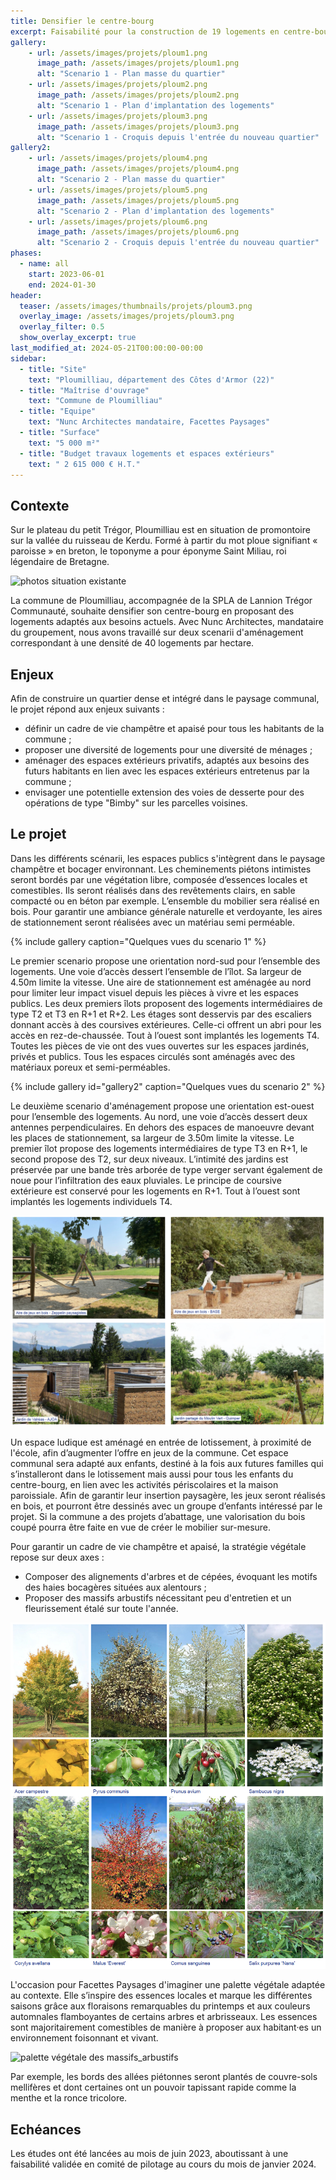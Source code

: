 ```yaml
---
title: Densifier le centre-bourg 
excerpt: Faisabilité pour la construction de 19 logements en centre-bourg de Ploumilliau
gallery:
    - url: /assets/images/projets/ploum1.png
      image_path: /assets/images/projets/ploum1.png
      alt: "Scenario 1 - Plan masse du quartier"
    - url: /assets/images/projets/ploum2.png
      image_path: /assets/images/projets/ploum2.png
      alt: "Scenario 1 - Plan d'implantation des logements"
    - url: /assets/images/projets/ploum3.png
      image_path: /assets/images/projets/ploum3.png
      alt: "Scenario 1 - Croquis depuis l'entrée du nouveau quartier"
gallery2:
    - url: /assets/images/projets/ploum4.png
      image_path: /assets/images/projets/ploum4.png
      alt: "Scenario 2 - Plan masse du quartier"    
    - url: /assets/images/projets/ploum5.png
      image_path: /assets/images/projets/ploum5.png
      alt: "Scenario 2 - Plan d'implantation des logements"
    - url: /assets/images/projets/ploum6.png
      image_path: /assets/images/projets/ploum6.png
      alt: "Scenario 2 - Croquis depuis l'entrée du nouveau quartier"
phases:
  - name: all
    start: 2023-06-01
    end: 2024-01-30
header:
  teaser: /assets/images/thumbnails/projets/ploum3.png
  overlay_image: /assets/images/projets/ploum3.png
  overlay_filter: 0.5
  show_overlay_excerpt: true
last_modified_at: 2024-05-21T00:00:00-00:00
sidebar:
  - title: "Site"
    text: "Ploumilliau, département des Côtes d'Armor (22)"
  - title: "Maîtrise d'ouvrage"
    text: "Commune de Ploumilliau"
  - title: "Equipe"
    text: "Nunc Architectes mandataire, Facettes Paysages"
  - title: "Surface"
    text: "5 000 m²"
  - title: "Budget travaux logements et espaces extérieurs"
    text: " 2 615 000 € H.T."
---
```

## Contexte

Sur le plateau du petit Trégor, Ploumilliau est en situation de promontoire sur la vallée du ruisseau de Kerdu.
Formé à partir du mot ploue signifiant « paroisse » en breton, le toponyme a pour éponyme Saint Miliau, roi légendaire de Bretagne.

![photos situation existante](/assets/images/projets/ploum0.png)

La commune de Ploumilliau, accompagnée de la SPLA de Lannion Trégor Communauté, souhaite densifier son centre-bourg en proposant des logements adaptés aux besoins actuels.
Avec Nunc Architectes, mandataire du groupement, nous avons travaillé sur deux scenarii d'aménagement correspondant à une densité de 40 logements par hectare.

## Enjeux

Afin de construire un quartier dense et intégré dans le paysage communal, le projet répond aux enjeux suivants :
* définir un cadre de vie champêtre et apaisé pour tous les habitants de la commune ;
* proposer une diversité de logements pour une diversité de ménages ;
* aménager des espaces extérieurs privatifs, adaptés aux besoins des futurs habitants en lien avec les espaces extérieurs entretenus par la commune ;
* envisager une potentielle extension des voies de desserte pour des opérations de type "Bimby" sur les parcelles voisines.

## Le projet

Dans les différents scénarii, les espaces publics s'intègrent dans le paysage champêtre et bocager environnant.
Les cheminements piétons intimistes seront bordés par une végétation libre, composée d’essences locales et comestibles. Ils seront réalisés dans des revêtements clairs, en sable compacté ou en béton par exemple. L’ensemble du mobilier sera réalisé en bois.
Pour garantir une ambiance générale naturelle et verdoyante, les aires de stationnement seront réalisées avec un matériau semi perméable.

{% include gallery caption="Quelques vues du scenario 1" %}

Le premier scenario propose une orientation nord-sud pour l’ensemble des logements. Une voie d’accès dessert l’ensemble de l’îlot. Sa largeur de 4.50m limite la vitesse. Une aire de stationnement est aménagée au nord pour limiter leur impact visuel depuis les pièces à vivre et les espaces publics. Les deux premiers îlots proposent des logements intermédiaires de type T2 et T3 en R+1 et R+2. Les étages sont desservis par des escaliers donnant accès à des coursives extérieures. Celle-ci offrent un abri pour les accès en rez-de-chaussée. Tout à l’ouest sont implantés les logements T4.
Toutes les pièces de vie ont des vues ouvertes sur les espaces jardinés, privés et publics. Tous les espaces circulés sont aménagés avec des matériaux poreux et semi-perméables.

{% include gallery id="gallery2" caption="Quelques vues du scenario 2" %}

Le deuxième scenario d'aménagement propose une orientation est-ouest pour l’ensemble des logements.
Au nord, une voie d’accès dessert deux antennes perpendiculaires. En dehors des espaces de manoeuvre devant les places de stationnement, sa largeur de 3.50m limite la vitesse.
Le premier îlot propose des logements intermédiaires de type T3 en R+1, le second propose des T2, sur deux niveaux. L’intimité des jardins est préservée par une bande très arborée de type verger servant également de noue pour l’infiltration des eaux pluviales.
Le principe de coursive extérieure est conservé pour les logements en R+1. Tout à l’ouest sont implantés les logements individuels T4.

![images_ambiance_des_espaces_exterieurs](/assets/images/projets/ploum7.png)

Un espace ludique est aménagé en entrée de lotissement, à proximité de l'école, afin d’augmenter l’offre en jeux de la commune. Cet espace communal sera adapté aux enfants, destiné à la fois aux futures familles qui s’installeront dans le lotissement mais aussi pour tous les enfants du centre-bourg, en lien avec les activités périscolaires et la maison paroissiale. 
Afin de garantir leur insertion paysagère, les jeux seront réalisés en bois, et pourront être dessinés avec un groupe d’enfants intéressé par le projet. Si la commune a des projets d’abattage, une valorisation du bois coupé pourra être faite en vue de créer le mobilier sur-mesure.

Pour garantir un cadre de vie champêtre et apaisé, la stratégie végétale repose sur deux axes :
* Composer des alignements d'arbres et de cépées, évoquant les motifs des haies bocagères situées aux alentours ; 
* Proposer des massifs arbustifs nécessitant peu d'entretien et un fleurissement étalé sur toute l'année. 

![palette végétale des alignements_arbores](/assets/images/projets/ploum8.png)

L'occasion pour Facettes Paysages d'imaginer une palette végétale adaptée au contexte. Elle s’inspire des essences locales et marque les différentes saisons grâce aux floraisons remarquables du printemps et aux couleurs automnales flamboyantes de certains arbres et arbrisseaux. Les essences sont majoritairement comestibles de manière à proposer aux habitant·es un environnement foisonnant et vivant. 

![palette végétale des massifs_arbustifs](/assets/images/projets/ploum9.png)

Par exemple, les bords des allées piétonnes seront plantés de couvre-sols mellifères et dont certaines ont un pouvoir tapissant rapide comme la menthe et la ronce tricolore.

## Echéances

Les études ont été lancées au mois de juin 2023, aboutissant à une faisabilité validée en comité de pilotage au cours du mois de janvier 2024.



